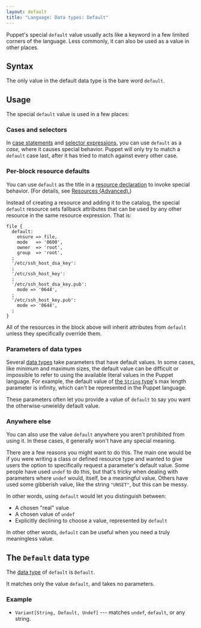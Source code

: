 ```yaml
---
layout: default
title: "Language: Data types: Default"
---
```


[case statements]: ./lang_conditional.html#case-statements
[selector expressions]: ./lang_conditional.html#selectors
[resource declaration]: ./lang_resources.html
[data type]: ./lang_data_type.html
[string]: ./lang_data_string.html
[resources_advanced]: ./lang_resources_advanced.html

Puppet's special `default` value usually acts like a keyword in a few limited corners of the language. Less commonly, it can also be used as a value in other places.

## Syntax

The only value in the default data type is the bare word `default`.

## Usage

The special `default` value is used in a few places:

### Cases and selectors

In [case statements][] and [selector expressions][], you can use `default` as a _case,_ where it causes special behavior. Puppet will only try to match a `default` case last, after it has tried to match against every other case.

### Per-block resource defaults

You can use `default` as the title in a [resource declaration][] to invoke special behavior. (For details, see [Resources (Advanced).][resources_advanced])

Instead of creating a resource and adding it to the catalog, the special `default` resource sets fallback attributes that can be used by any other resource in the same resource expression. That is:

``` puppet
file {
  default:
    ensure => file,
    mode   => '0600',
    owner  => 'root',
    group  => 'root',
  ;
  '/etc/ssh_host_dsa_key':
  ;
  '/etc/ssh_host_key':
  ;
  '/etc/ssh_host_dsa_key.pub':
    mode => '0644',
  ;
  '/etc/ssh_host_key.pub':
    mode => '0644',
  ;
}
```

All of the resources in the block above will inherit attributes from `default` unless they specifically override them.

### Parameters of data types

Several [data types][data type] take parameters that have default values. In some cases, like minimum and maximum sizes, the default value can be difficult or impossible to refer to using the available literal values in the Puppet language. For example, the default value of [the `String` type][string]'s max length parameter is infinity, which can't be represented in the Puppet language.

These parameters often let you provide a value of `default` to say you want the otherwise-unwieldy default value.

### Anywhere else

You can also use the value `default` anywhere you aren't prohibited from using it. In these cases, it generally won't have any special meaning.

There are a few reasons you might want to do this. The main one would be if you were writing a class or defined resource type and wanted to give users the option to specifically request a parameter's default value. Some people have used `undef` to do this, but that's tricky when dealing with parameters where `undef` would, itself, be a meaningful value. Others have used some gibberish value, like the string `"UNSET"`, but this can be messy.

In other words, using `default` would let you distinguish between:

* A chosen "real" value
* A chosen value of `undef`
* Explicitly declining to choose a value, represented by `default`

In other other words, `default` can be useful when you need a truly meaningless value.

## The `Default` data type

The [data type][] of `default` is `Default`.

It matches only the value `default`, and takes no parameters.

### Example

* `Variant[String, Default, Undef]` --- matches `undef`, `default`, or any string.

